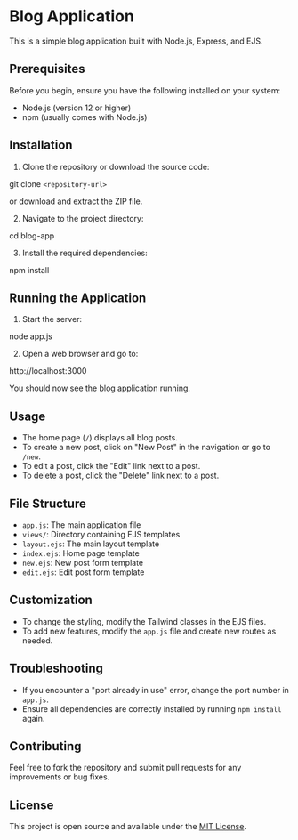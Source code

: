 # Blog Application

This is a simple blog application built with Node.js, Express, and EJS.

## Prerequisites

Before you begin, ensure you have the following installed on your system:
- Node.js (version 12 or higher)
- npm (usually comes with Node.js)

## Installation

1. Clone the repository or download the source code:

git clone `<repository-url>`

or download and extract the ZIP file.

2. Navigate to the project directory:

cd blog-app 

3. Install the required dependencies:

npm install

## Running the Application

1. Start the server:

node app.js

2. Open a web browser and go to:

http://localhost:3000

You should now see the blog application running.

## Usage

- The home page (`/`) displays all blog posts.
- To create a new post, click on "New Post" in the navigation or go to `/new`.
- To edit a post, click the "Edit" link next to a post.
- To delete a post, click the "Delete" link next to a post.

## File Structure

- `app.js`: The main application file
- `views/`: Directory containing EJS templates
- `layout.ejs`: The main layout template
- `index.ejs`: Home page template
- `new.ejs`: New post form template
- `edit.ejs`: Edit post form template

## Customization

- To change the styling, modify the Tailwind classes in the EJS files.
- To add new features, modify the `app.js` file and create new routes as needed.

## Troubleshooting

- If you encounter a "port already in use" error, change the port number in `app.js`.
- Ensure all dependencies are correctly installed by running `npm install` again.

## Contributing

Feel free to fork the repository and submit pull requests for any improvements or bug fixes.

## License

This project is open source and available under the [MIT License](LICENSE).
  

